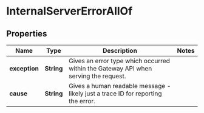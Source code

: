 

# InternalServerErrorAllOf


## Properties

Name | Type | Description | Notes
------------ | ------------- | ------------- | -------------
**exception** | **String** | Gives an error type which occurred within the Gateway API when serving the request. | 
**cause** | **String** | Gives a human readable message - likely just a trace ID for reporting the error. | 



